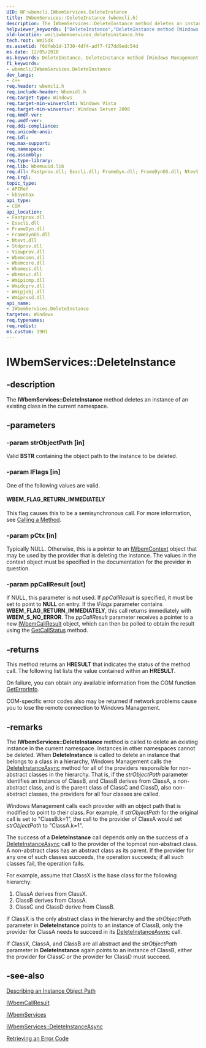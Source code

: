 ```yaml
---
UID: NF:wbemcli.IWbemServices.DeleteInstance
title: IWbemServices::DeleteInstance (wbemcli.h)
description: The IWbemServices::DeleteInstance method deletes an instance of an existing class in the current namespace.helpviewer_keywords: ["DeleteInstance","DeleteInstance method [Windows Management Instrumentation]","DeleteInstance method [Windows Management Instrumentation]","IWbemServices interface","IWbemServices interface [Windows Management Instrumentation]","DeleteInstance method","IWbemServices.DeleteInstance","IWbemServices::DeleteInstance","WBEM_FLAG_RETURN_IMMEDIATELY","_hmm_iwbemservices_deleteinstance","wbemcli/IWbemServices::DeleteInstance","wmi.iwbemservices_deleteinstance"]
old-location: wmi\iwbemservices_deleteinstance.htm
tech.root: WmiSdk
ms.assetid: f6dfeb1d-1730-4df4-adf7-f27dd9edc54d
ms.date: 12/05/2018
ms.keywords: DeleteInstance, DeleteInstance method [Windows Management Instrumentation], DeleteInstance method [Windows Management Instrumentation],IWbemServices interface, IWbemServices interface [Windows Management Instrumentation],DeleteInstance method, IWbemServices.DeleteInstance, IWbemServices::DeleteInstance, WBEM_FLAG_RETURN_IMMEDIATELY, _hmm_iwbemservices_deleteinstance, wbemcli/IWbemServices::DeleteInstance, wmi.iwbemservices_deleteinstance
f1_keywords:
- wbemcli/IWbemServices.DeleteInstance
dev_langs:
- c++
req.header: wbemcli.h
req.include-header: Wbemidl.h
req.target-type: Windows
req.target-min-winverclnt: Windows Vista
req.target-min-winversvr: Windows Server 2008
req.kmdf-ver: 
req.umdf-ver: 
req.ddi-compliance: 
req.unicode-ansi: 
req.idl: 
req.max-support: 
req.namespace: 
req.assembly: 
req.type-library: 
req.lib: Wbemuuid.lib
req.dll: Fastprox.dll; Esscli.dll; FrameDyn.dll; FrameDynOS.dll; Ntevt.dll; Stdprov.dll; Viewprov.dll; Wbemcomn.dll; Wbemcore.dll; Wbemess.dll; Wbemsvc.dll; Wmipicmp.dll; Wmidcprv.dll; Wmipjobj.dll; Wmiprvsd.dll
req.irql: 
topic_type:
- APIRef
- kbSyntax
api_type:
- COM
api_location:
- Fastprox.dll
- Esscli.dll
- FrameDyn.dll
- FrameDynOS.dll
- Ntevt.dll
- Stdprov.dll
- Viewprov.dll
- Wbemcomn.dll
- Wbemcore.dll
- Wbemess.dll
- Wbemsvc.dll
- Wmipicmp.dll
- Wmidcprv.dll
- Wmipjobj.dll
- Wmiprvsd.dll
api_name:
- IWbemServices.DeleteInstance
targetos: Windows
req.typenames: 
req.redist: 
ms.custom: 19H1
---
```


# IWbemServices::DeleteInstance


## -description


The 
<b>IWbemServices::DeleteInstance</b> method deletes an instance of an existing class in the current namespace.


## -parameters




### -param strObjectPath [in]

Valid <b>BSTR</b> containing the object path to the instance to be deleted.


### -param lFlags [in]

One of the following values are valid.



#### WBEM_FLAG_RETURN_IMMEDIATELY

This flag causes this to be a semisynchronous call. For more information, see 
<a href="https://docs.microsoft.com/windows/desktop/WmiSdk/calling-a-method">Calling a Method</a>.


### -param pCtx [in]

Typically NULL. Otherwise, this is a pointer to an 
<a href="https://docs.microsoft.com/windows/desktop/api/wbemcli/nn-wbemcli-iwbemcontext">IWbemContext</a> object that may be used by the provider that is deleting the instance. The values in the context object must be specified in the documentation for the provider in question.


### -param ppCallResult [out]

If NULL, this parameter is not used. If <i>ppCallResult</i> is specified, it must be set to point to <b>NULL</b> on entry. If the <i>lFlags</i> parameter contains <b>WBEM_FLAG_RETURN_IMMEDIATELY</b>, this call returns immediately with <b>WBEM_S_NO_ERROR</b>. The <i>ppCallResult</i> parameter receives a pointer to a new 
<a href="https://docs.microsoft.com/windows/desktop/api/wbemcli/nn-wbemcli-iwbemcallresult">IWbemCallResult</a> object, which can then be polled to obtain the result using the 
<a href="https://docs.microsoft.com/windows/desktop/api/wbemcli/nf-wbemcli-iwbemcallresult-getcallstatus">GetCallStatus</a> method.


## -returns



This method returns an <b>HRESULT</b> that indicates the status of the method call. The following list lists the value contained within an <b>HRESULT</b>.

On failure, you can obtain any available information from the COM function <a href="https://docs.microsoft.com/windows/desktop/api/oleauto/nf-oleauto-geterrorinfo">GetErrorInfo</a>.

COM-specific error codes also may be returned if network problems cause you to lose the remote connection to Windows Management.




## -remarks



The 
<b>IWbemServices::DeleteInstance</b> method is called to delete an existing instance in the current namespace. Instances in other namespaces cannot be deleted. When 
<b>DeleteInstance</b> is called to delete an instance that belongs to a class in a hierarchy, Windows Management calls the 
<a href="https://docs.microsoft.com/windows/desktop/api/wbemcli/nf-wbemcli-iwbemservices-deleteinstanceasync">DeleteInstanceAsync</a> method for all of the providers responsible for non-abstract classes in the hierarchy. That is, if the <i>strObjectPath</i> parameter identifies an instance of ClassB, and ClassB derives from ClassA, a non-abstract class, and is the parent class of ClassC and ClassD, also non-abstract classes, the providers for all four classes are called.

Windows Management calls each provider with an object path that is modified to point to their class. For example, if <i>strObjectPath</i> for the original call is set to "ClassB.k=1", the call to the provider of ClassA would set <i>strObjectPath</i> to "ClassA.k=1".

The success of a 
<b>DeleteInstance</b> call depends only on the success of a 
<a href="https://docs.microsoft.com/windows/desktop/api/wbemcli/nf-wbemcli-iwbemservices-deleteinstanceasync">DeleteInstanceAsync</a> call to the provider of the topmost non-abstract class. A non-abstract class has an abstract class as its parent. If the provider for any one of such classes succeeds, the operation succeeds; if all such classes fail, the operation fails.

For example, assume that ClassX is the base class for the following hierarchy:

<ol>
<li>ClassA derives from ClassX.</li>
<li>ClassB derives from ClassA.</li>
<li>ClassC and ClassD derive from ClassB.</li>
</ol>
If ClassX is the only abstract class in the hierarchy and the <i>strObjectPath</i> parameter in 
<b>DeleteInstance</b> points to an instance of ClassB, only the provider for ClassA needs to succeed in its 
<a href="https://docs.microsoft.com/windows/desktop/api/wbemcli/nf-wbemcli-iwbemservices-deleteinstanceasync">DeleteInstanceAsync</a> call.

If ClassX, ClassA, and ClassB are all abstract and the <i>strObjectPath</i> parameter in 
<b>DeleteInstance</b> again points to an instance of ClassB, either the provider for ClassC or the provider for ClassD must succeed.




## -see-also




<a href="https://docs.microsoft.com/windows/desktop/WmiSdk/describing-an-instance-object-path">Describing an Instance Object Path</a>



<a href="https://docs.microsoft.com/windows/desktop/api/wbemcli/nn-wbemcli-iwbemcallresult">IWbemCallResult</a>



<a href="https://docs.microsoft.com/windows/desktop/api/wbemcli/nn-wbemcli-iwbemservices">IWbemServices</a>



<a href="https://docs.microsoft.com/windows/desktop/api/wbemcli/nf-wbemcli-iwbemservices-deleteinstanceasync">IWbemServices::DeleteInstanceAsync</a>



<a href="https://docs.microsoft.com/windows/desktop/WmiSdk/retrieving-an-error-code">Retrieving an Error Code</a>
 

 

